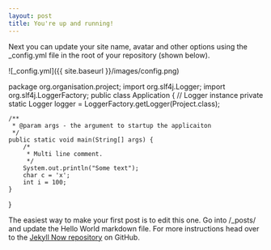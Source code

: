 ```yaml
---
layout: post
title: You're up and running!
---
```


Next you can update your site name, avatar and other options using the _config.yml file in the root of your repository (shown below).

![_config.yml]({{ site.baseurl }}/images/config.png)

package org.organisation.project;
import org.slf4j.Logger;
import org.slf4j.LoggerFactory;
public class Application {
	// Logger instance
	private static Logger logger = LoggerFactory.getLogger(Project.class);

	/**
	 * @param args - the argument to startup the applicaiton
	 */
	public static void main(String[] args) {
		/*
		 * Multi line comment.
		 */
		System.out.println("Some text");
		char c = 'x';
		int i = 100;
	}
}


The easiest way to make your first post is to edit this one. Go into /_posts/ and update the Hello World markdown file. For more instructions head over to the [Jekyll Now repository](https://github.com/barryclark/jekyll-now) on GitHub.
